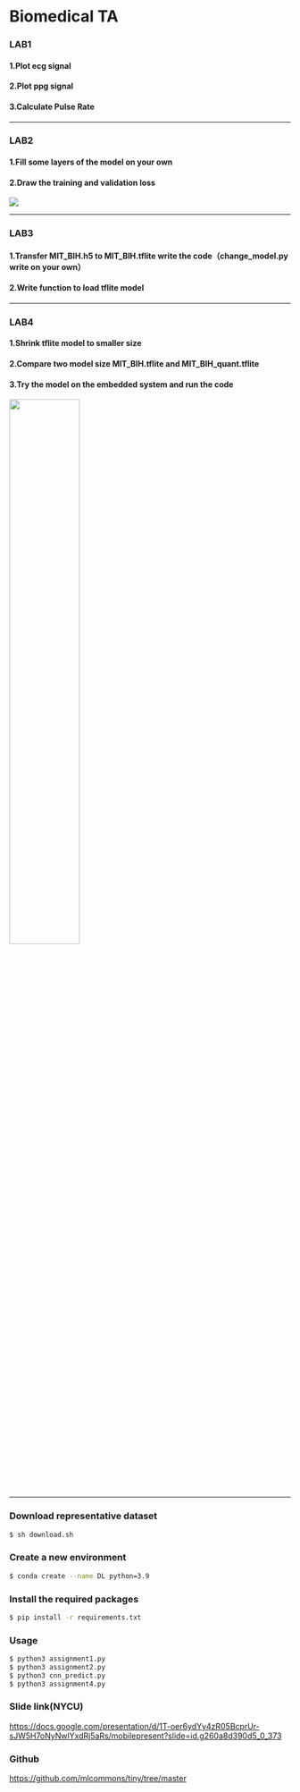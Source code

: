 <!--
 * @Author: jeffliu123 jeffliuhappy0228@gmail.com
 * @Date: 2023-12-09 13:59:33
 * @LastEditors: jeffliu123 jeffliuhappy0228@gmail.com
 * @LastEditTime: 2024-01-18 22:03:27
 * @FilePath: /Biomedical_assignment/README.md
 * @Description: 这是默认设置,请设置`customMade`, 打开koroFileHeader查看配置 进行设置: https://github.com/OBKoro1/koro1FileHeader/wiki/%E9%85%8D%E7%BD%AE
-->
# Biomedical TA

### LAB1 
#### 1.Plot ecg signal 
#### 2.Plot ppg signal
#### 3.Calculate Pulse Rate

-------------------------------------------------------------------------------------------------------------------------------------------
### LAB2 
#### 1.Fill some layers of the model on your own
#### 2.Draw the training and validation loss
![](https://drive.google.com/u/2/uc?id=1TLUkFnfZUyaOOd_AMm_YAN70kCz2YZxu&export=download)

-------------------------------------------------------------------------------------------------------------------------------------------
### LAB3 
#### 1.Transfer MIT_BIH.h5 to MIT_BIH.tflite write the code（change_model.py write on your own）
#### 2.Write function to load tflite model

-------------------------------------------------------------------------------------------------------------------------------------------
### LAB4 
#### 1.Shrink tflite model to smaller size 
#### 2.Compare two model size MIT_BIH.tflite and MIT_BIH_quant.tflite
#### 3.Try the model on the embedded system and run the code
<!-- ![](https://drive.google.com/u/2/uc?id=1aBxOBEFG0VTbf5kTwyeSXopGHOxQ39M7&export=download) -->
<img src="https://drive.google.com/u/2/uc?id=1aBxOBEFG0VTbf5kTwyeSXopGHOxQ39M7&export=download" width="50%">

-------------------------------------------------------------------------------------------------------------------------------------------

### Download representative dataset
```bash
$ sh download.sh
```
### Create a new environment
```bash
$ conda create --name DL python=3.9
```
### Install the required packages
```bash
$ pip install -r requirements.txt
```
### Usage 
```bash
$ python3 assignment1.py
$ python3 assignment2.py
$ python3 cnn_predict.py
$ python3 assignment4.py
```
### Slide link(NYCU)
https://docs.google.com/presentation/d/1T-oer6ydYy4zR05BcprUr-sJW5H7oNyNwlYxdRj5aRs/mobilepresent?slide=id.g260a8d390d5_0_373
### Github
https://github.com/mlcommons/tiny/tree/master
